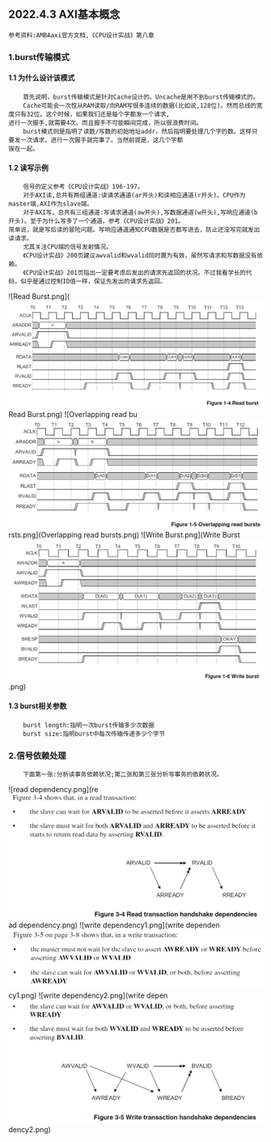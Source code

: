 ## 2022.4.3 AXI基本概念

```
参考资料:AMBAaxi官方文档,《CPU设计实战》第八章
```

### 1.burst传输模式

#### 1.1 为什么设计该模式

```
    首先说明，burst传输模式是针对Cache设计的。Uncache是用不到burst传输模式的。
    Cache可能会一次性从RAM读取/向RAM写很多连续的数据(比如说,128位)。然而总线的宽度只有32位。这个时候，如果我们还是每个字都发一个请求,
进行一次握手,就需要4次。而且握手不可能瞬间完成，所以很浪费时间。
    burst模式则是指明了读数/写数的初始地址addr，然后指明要处理几个字的数。这样只要发一次请求，进行一次握手就完事了。当然前提是，这几个字都
挨在一起。
```

#### 1.2 读写示例
```
    信号的定义参考《CPU设计实战》196-197。
    对于AXI读,总共有两组通道:读请求通道(ar开头)和读相应通道(r开头)。CPU作为master端,AXI作为slave端。
    对于AXI写，总共有三组通道:写请求通道(aw开头),写数据通道(w开头),写响应通道(b开头)。至于为什么写多了一个通道，参考《CPU设计实战》201。
简单说，就是写后读的冒险问题。写响应通道通知CPU数据是否都写进去，防止还没写完就发出读请求。
    尤其关注CPU端的信号发射情况。
    《CPU设计实战》200页建议awvalid和wvalid同时置为有效，虽然写请求和写数据没有依赖。
    《CPU设计实战》201页指出一定要考虑后发出的请求先返回的状况。不过我看学长的代码，似乎是通过控制ID值一样，保证先发出的请求先返回。
```
![Read Burst.png](![输入图片说明](Read%20Burst.png)Read Burst.png)
![Overlapping read bu![输入图片说明](Overlapping%20read%20bursts.png)rsts.png](Overlapping read bursts.png)
![Write Burst.png](Write Burst![输入图片说明](Write%20Burst.png).png)

#### 1.3 burst相关参数
```
    burst length:指明一次burst传输多少次数据
    burst size:指明burst中每次传输传递多少个字节
```

### 2.信号依赖处理
```
    下面第一张:分析读事务依赖状况;第二张和第三张分析写事务的依赖状况。
```
![read dependency.png](re![输入图片说明](read%20dependency.png)ad dependency.png)
![write dependency1.png](write dependen![输入图片说明](write%20dependency1.png)cy1.png)
![write dependency2.png](write depen![输入图片说明](write%20dependency2.png)dency2.png)
